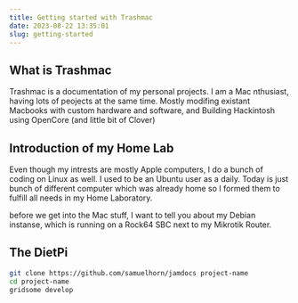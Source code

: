 ```yaml
---
title: Getting started with Trashmac
date: 2023-08-22 13:35:01
slug: getting-started
---
```


## What is Trashmac

Trashmac is a documentation of my personal projects. I am a Mac nthusiast, having lots of peojects at the same time. Mostly modifing existant Macbooks with custom hardware and software, and Building Hackintosh using OpenCore (and little bit of Clover)

## Introduction of my Home Lab

Even though my intrests are mostly Apple computers, I do a bunch of coding on Linux as well. I used to be an Ubuntu user as a daily. Today is just bunch of different computer which was already home so I formed them to fulfill all needs in my Home Laboratory.

before we get into the Mac stuff, I want to tell you about my Debian instanse, which is running on a Rock64 SBC next to my Mikrotik Router.

## The DietPi

```bash
git clone https://github.com/samuelhorn/jamdocs project-name
cd project-name
gridsome develop
```
